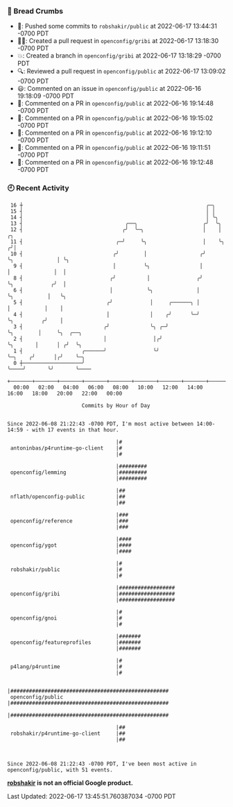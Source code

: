 ### 🍞 Bread Crumbs

 * 🚢: Pushed some commits to `robshakir/public` at 2022-06-17 13:44:31 -0700 PDT
 * ✍🏼: Created a pull request in `openconfig/gribi` at 2022-06-17 13:18:30 -0700 PDT
 * 💥: Created a branch in `openconfig/gribi` at 2022-06-17 13:18:29 -0700 PDT
 * 🔍: Reviewed a pull request in  `openconfig/public` at 2022-06-17 13:09:02 -0700 PDT
 * 😃: Commented on an issue in `openconfig/public` at 2022-06-16 19:18:09 -0700 PDT
 * 💬: Commented on a PR in  `openconfig/public` at 2022-06-16 19:14:48 -0700 PDT
 * 💬: Commented on a PR in  `openconfig/public` at 2022-06-16 19:15:02 -0700 PDT
 * 💬: Commented on a PR in  `openconfig/public` at 2022-06-16 19:12:10 -0700 PDT
 * 💬: Commented on a PR in  `openconfig/public` at 2022-06-16 19:11:51 -0700 PDT
 * 💬: Commented on a PR in  `openconfig/public` at 2022-06-16 19:12:48 -0700 PDT

### 🕘 Recent Activity
```
 16 ┼                                                           ╭─╮
 15 ┤                                                           │ │
 14 ┤                                                           │ ╰╮
 13 ┤                                 ╭──╮                     ╭╯  ╰╮
 12 ┤                                ╭╯  ╰─╮                   │    │                 ╭╮
 11 ┤                              ╭─╯     ╰╮                  │    ╰╮               ╭╯│
 10 ┤                             ╭╯        │                 ╭╯     ╰╮              │ ╰╮
  9 ┤                             │         ╰╮                │       │              │  │
  8 ┤                            ╭╯          │               ╭╯       ╰╮            ╭╯  │
  6 ┤                            │           ╰╮              │         ╰╮           │   ╰╮
  5 ┤                           ╭╯            │     ╭──────╮ │          │           │    │
  4 ┤                           │             │    ╭╯      ╰─╯          ╰╮         ╭╯    │
  3 ┤                          ╭╯             ╰╮ ╭─╯                     ╰╮        │     ╰╮  ╭──╮
  2 ┤                          │               │╭╯                        ╰╮       │      │ ╭╯  ╰╮
  1 ┤                   ╭──────╯               ╰╯                          ╰─╮    ╭╯      │╭╯    ╰─╮
  0 ┼───────────────────╯                                                    ╰────╯       ╰╯       ╰────
    +───────+───────+───────+───────+───────+───────+───────+───────+───────+───────+───────+───────+────
  00:00   02:00   04:00   06:00   08:00   10:00   12:00   14:00   16:00   18:00   20:00   22:00   00:00   

						Commits by Hour of Day


Since 2022-06-08 21:22:43 -0700 PDT, I'm most active between 14:00-14:59 - with 17 events in that hour.

```



```
                                   |#
 antoninbas/p4runtime-go-client    |#
                                   |#

                                   |#########
 openconfig/lemming                |#########
                                   |#########

                                   |##
 nflath/openconfig-public          |##
                                   |##

                                   |###
 openconfig/reference              |###
                                   |###

                                   |####
 openconfig/ygot                   |####
                                   |####

                                   |#
 robshakir/public                  |#
                                   |#

                                   |##################
 openconfig/gribi                  |##################
                                   |##################

                                   |#
 openconfig/gnoi                   |#
                                   |#

                                   |#######
 openconfig/featureprofiles        |#######
                                   |#######

                                   |#
 p4lang/p4runtime                  |#
                                   |#

                                   |###################################################
 openconfig/public                 |###################################################
                                   |###################################################

                                   |##
 robshakir/p4runtime-go-client     |##
                                   |##



Since 2022-06-08 21:22:43 -0700 PDT, I've been most active in openconfig/public, with 51 events.

```
**[robshakir](mailto:robjs@google.com) is not an official Google product.**  


Last Updated: 2022-06-17 13:45:51.760387034 -0700 PDT

